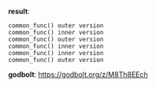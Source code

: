 **result**:
```
common_func() outer version
common_func() inner version
common_func() outer version
common_func() inner version
common_func() inner version
common_func() outer version
```
**godbolt**: https://godbolt.org/z/M8Th8EEch
